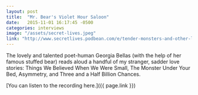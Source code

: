 ```yaml
---
layout: post
title:  "Mr. Bear's Violet Hour Saloon"
date:   2015-11-01 16:17:45 -0500
categories: interviews
image: "/assets/secret-lives.jpeg"
link: "http://www.secretlives.podbean.com/e/tender-monsters-and-other-love-stories/"
---
```


The lovely and talented poet-human Georgia Bellas (with the help of her famous stuffed bear) reads aloud a handful of my stranger, sadder love stories: Things We Believed When We Were Small, The Monster Under Your Bed, Asymmetry, and Three and a Half Billion Chances.

[You can listen to the recording here.]({{ page.link }})
